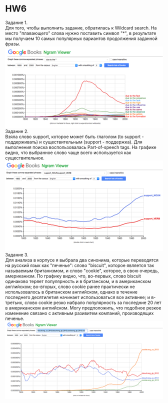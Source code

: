 # HW6
Задание 1.   
Для того, чтобы выполнить задание, обратилась к Wildcard search. На место "плавающего" слова нужно поставить символ "*", в результате мы получаем 10 самых популярных вариантов продолжения заданной фразы.
![](https://github.com/arinaautumn/HW6/blob/master/Screen%20Shot%202018-04-08%20at%2022.03.38.png?raw=true)
Задание 2.  
Взяла слово support, которое может быть глаголом (to support - поддерживать) и существительным (support - поддержка). Для выполнения поиска воспользовалась Part-of-speech tags. На графике видно, что выбранное слово чаще всего используется как существительное.
![](https://github.com/arinaautumn/HW6/blob/master/Screen%20Shot%202018-04-09%20at%2000.35.33.png?raw=true)
Задание 3.  
Для анализа в корпусе я выбрала два синонима, которые переводятся на русский язык как "печенье": слово "biscuit", которое является так называемым британизмом, и слово "cookie", которое, в свою очередь, американизм. По графику видно, что, во-первых, слово biscuit одинаково теряет популярность и в британском, и в американском английском; во-вторых, слово cookie ранее практически не использовалось в британском английском, однако в течение последнего десятилетия начинает использоваться все активнее; и в-третьих, слово cookie резко набрало популярность за последние 20 лет в американском английском. Могу предположить, что подобное резкое изменение связано с активным разивитем компаний, производящих печенье. 
![](https://github.com/arinaautumn/HW6/blob/master/Screen%20Shot%202018-04-09%20at%2000.52.38.png?raw=true)

